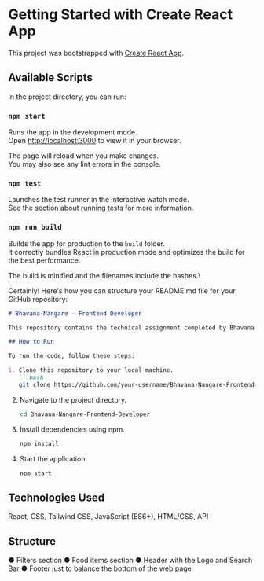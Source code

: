 # Getting Started with Create React App

This project was bootstrapped with [Create React App](https://github.com/facebook/create-react-app).

## Available Scripts

In the project directory, you can run:

### `npm start`

Runs the app in the development mode.\
Open [http://localhost:3000](http://localhost:3000) to view it in your browser.

The page will reload when you make changes.\
You may also see any lint errors in the console.

### `npm test`

Launches the test runner in the interactive watch mode.\
See the section about [running tests](https://facebook.github.io/create-react-app/docs/running-tests) for more information.

### `npm run build`

Builds the app for production to the `build` folder.\
It correctly bundles React in production mode and optimizes the build for the best performance.

The build is minified and the filenames include the hashes.\

Certainly! Here's how you can structure your README.md file for your GitHub repository:

```markdown
# Bhavana-Nangare - Frontend Developer

This repository contains the technical assignment completed by Bhavana Nangare for the Frontend Developer position at Brainstorm Company.

## How to Run

To run the code, follow these steps:

1. Clone this repository to your local machine.
   ```bash
   git clone https://github.com/your-username/Bhavana-Nangare-Frontend-Developer.git
   ```

2. Navigate to the project directory.
   ```bash
   cd Bhavana-Nangare-Frontend-Developer
   ```

3. Install dependencies using npm.
   ```bash
   npm install
   ```

4. Start the application.
   ```bash
   npm start
   ```

## Technologies Used
React, CSS,  Tailwind CSS, JavaScript (ES6+), HTML/CSS, API

## Structure
● Filters section
● Food items section
● Header with the Logo and Search Bar
● Footer just to balance the bottom of the web page


